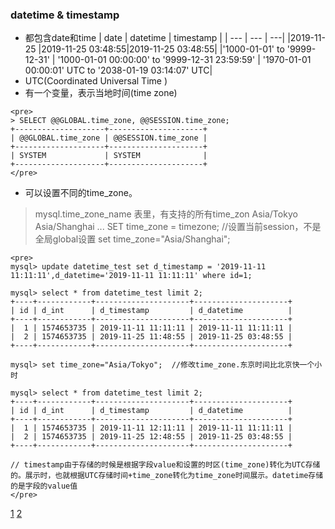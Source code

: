 ### datetime & timestamp
* 都包含date和time
| date | datetime | timestamp |
| --- | --- | ---|
|2019-11-25 |2019-11-25 03:48:55|2019-11-25 03:48:55|
|'1000-01-01' to '9999-12-31' | '1000-01-01 00:00:00' to '9999-12-31 23:59:59' | '1970-01-01 00:00:01' UTC to '2038-01-19 03:14:07' UTC|
* UTC(Coordinated Universal Time )
* 有一个变量，表示当地时间(time zone)
```
<pre>
> SELECT @@GLOBAL.time_zone, @@SESSION.time_zone;
+--------------------+---------------------+
| @@GLOBAL.time_zone | @@SESSION.time_zone |
+--------------------+---------------------+
| SYSTEM             | SYSTEM              |
+--------------------+---------------------+
</pre>
```

* 可以设置不同的time_zone。
> mysql.time_zone_name 表里，有支持的所有time_zon 
> Asia/Tokyo
> Asia/Shanghai
> ...
> SET time_zone = timezone; //设置当前session，不是全局global设置
> set time_zone="Asia/Shanghai";

```
<pre>
mysql> update datetime_test set d_timestamp = '2019-11-11 11:11:11',d_datetime='2019-11-11 11:11:11' where id=1;

mysql> select * from datetime_test limit 2;
+----+------------+---------------------+---------------------+
| id | d_int      | d_timestamp         | d_datetime          |
+----+------------+---------------------+---------------------+
|  1 | 1574653735 | 2019-11-11 11:11:11 | 2019-11-11 11:11:11 |
|  2 | 1574653735 | 2019-11-25 11:48:55 | 2019-11-25 03:48:55 |
+----+------------+---------------------+---------------------+

mysql> set time_zone="Asia/Tokyo";  //修改time_zone.东京时间比北京快一个小时

mysql> select * from datetime_test limit 2;
+----+------------+---------------------+---------------------+
| id | d_int      | d_timestamp         | d_datetime          |
+----+------------+---------------------+---------------------+
|  1 | 1574653735 | 2019-11-11 12:11:11 | 2019-11-11 11:11:11 |
|  2 | 1574653735 | 2019-11-25 12:48:55 | 2019-11-25 03:48:55 |
+----+------------+---------------------+---------------------+

// timestamp由于存储的时候是根据字段value和设置的时区(time_zone)转化为UTC存储的。展示时，也就根据UTC存储时间+time_zone转化为time_zone时间展示。datetime存储的是字段的value值
</pre>
```


[1](https://www.eversql.com/mysql-datetime-vs-timestamp-column-types-which-one-i-should-use/)
[2](https://dev.mysql.com/doc/refman/5.7/en/datetime.html)
